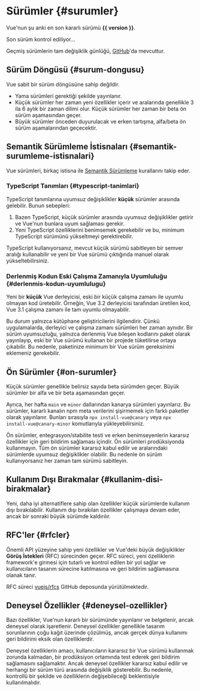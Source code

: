 # Sürümler {#surumler}

<script setup>
import { ref, onMounted } from 'vue'

const version = ref()

onMounted(async () => {
  const res = await fetch('https://api.github.com/repos/vuejs/core/releases/latest')
  version.value = (await res.json()).name
})
</script>

<p v-if="version">
Vue'nun şu anki en son kararlı sürümü <strong>{{ version }}</strong>.
</p>
<p v-else>
Son sürüm kontrol ediliyor...
</p>

Geçmiş sürümlerin tam değişiklik günlüğü, [GitHub](https://github.com/vuejs/core/blob/main/CHANGELOG.md)'da mevcuttur.

## Sürüm Döngüsü {#surum-dongusu}

Vue sabit bir sürüm döngüsüne sahip değildir.

- Yama sürümleri gerektiği şekilde yayınlanır.
- Küçük sürümler her zaman yeni özellikler içerir ve aralarında genellikle 3 ila 6 aylık bir zaman dilimi olur. Küçük sürümler her zaman bir beta ön sürüm aşamasından geçer.
- Büyük sürümler önceden duyurulacak ve erken tartışma, alfa/beta ön sürüm aşamalarından geçecektir.

## Semantik Sürümleme İstisnaları {#semantik-surumleme-istisnalari}

Vue sürümleri, birkaç istisna ile [Semantik Sürümleme](https://semver.org/) kurallarını takip eder.

### TypeScript Tanımları {#typescript-tanimlari}

TypeScript tanımlarına uyumsuz değişiklikler **küçük** sürümler arasında gelebilir. Bunun sebepleri:

1. Bazen TypeScript, küçük sürümler arasında uyumsuz değişiklikler getirir ve Vue'nun bunlara uyum sağlaması gerekir.
2. Yeni TypeScript özelliklerini benimsemek gerekebilir ve bu, minimum TypeScript sürümünü yükseltmeyi gerektirebilir.

TypeScript kullanıyorsanız, mevcut küçük sürümü sabitleyen bir semver aralığı kullanabilir ve yeni bir Vue sürümü çıktığında manuel olarak yükseltebilirsiniz.

### Derlenmiş Kodun Eski Çalışma Zamanıyla Uyumluluğu {#derlenmis-kodun-uyumlulugu}

Yeni bir **küçük** Vue derleyicisi, eski bir küçük çalışma zamanı ile uyumlu olmayan kod üretebilir. Örneğin, Vue 3.2 derleyicisi tarafından üretilen kod, Vue 3.1 çalışma zamanı ile tam uyumlu olmayabilir.

Bu durum yalnızca kütüphane geliştiricilerini ilgilendirir. Çünkü uygulamalarda, derleyici ve çalışma zamanı sürümleri her zaman aynıdır. Bir sürüm uyumsuzluğu, yalnızca derlenmiş Vue bileşen kodlarını paket olarak yayınlayıp, eski bir Vue sürümü kullanan bir projede tüketilirse ortaya çıkabilir. Bu nedenle, paketinize minimum bir Vue sürüm gereksinimi eklemeniz gerekebilir.

## Ön Sürümler {#on-surumler}

Küçük sürümler genellikle belirsiz sayıda beta sürümden geçer. Büyük sürümler bir alfa ve bir beta aşamasından geçer.

Ayrıca, her hafta `main` ve `minor` dallarından kanarya sürümleri yayınlarız. Bu sürümler, kararlı kanalın npm meta verilerini şişirmemek için farklı paketler olarak yayınlanır. Bunları sırasıyla `npx install-vue@canary` veya `npx install-vue@canary-minor` komutlarıyla yükleyebilirsiniz.

Ön sürümler, entegrasyon/stabilite testi ve erken benimseyenlerin kararsız özellikler için geri bildirim sağlaması içindir. Ön sürümleri prodüksiyonda kullanmayın. Tüm ön sürümler kararsız kabul edilir ve aralarındaki sürümlerde uyumsuz değişiklikler olabilir. Bu nedenle ön sürüm kullanıyorsanız her zaman tam sürümü sabitleyin.

## Kullanım Dışı Bırakmalar {#kullanim-disi-birakmalar}

Yeni, daha iyi alternatiflere sahip olan özellikler küçük sürümlerde kullanım dışı bırakılabilir. Kullanım dışı bırakılan özellikler çalışmaya devam eder, ancak bir sonraki büyük sürümde kaldırılır.

## RFC'ler {#rfcler}

Önemli API yüzeyine sahip yeni özellikler ve Vue'deki büyük değişiklikler **Görüş İstekleri** (RFC) sürecinden geçer. RFC süreci, yeni özelliklerin framework'e girmesi için tutarlı ve kontrol edilen bir yol sağlar ve kullanıcıların tasarım sürecine katılmasına ve geri bildirim sağlamasına olanak tanır.

RFC süreci [vuejs/rfcs](https://github.com/vuejs/rfcs) GitHub deposunda yürütülmektedir.

## Deneysel Özellikler {#deneysel-ozellikler}

Bazı özellikler, Vue'nun kararlı bir sürümünde yayınlanır ve belgelenir, ancak deneysel olarak işaretlenir. Deneysel özellikler genellikle tasarım sorunlarının çoğu kağıt üzerinde çözülmüş, ancak gerçek dünya kullanımı geri bildirimi eksik olan özelliklerdir.

Deneysel özelliklerin amacı, kullanıcıların kararsız bir Vue sürümü kullanmak zorunda kalmadan, bir prodüksiyon ortamında test ederek geri bildirim sağlamasını sağlamaktır. Ancak deneysel özellikler kararsız kabul edilir ve herhangi bir sürüm türü arasında değişiklik gösterebilir. Bu nedenle, kontrollü bir şekilde ve özelliklerin değişebileceği beklentisiyle kullanılmalıdır.
